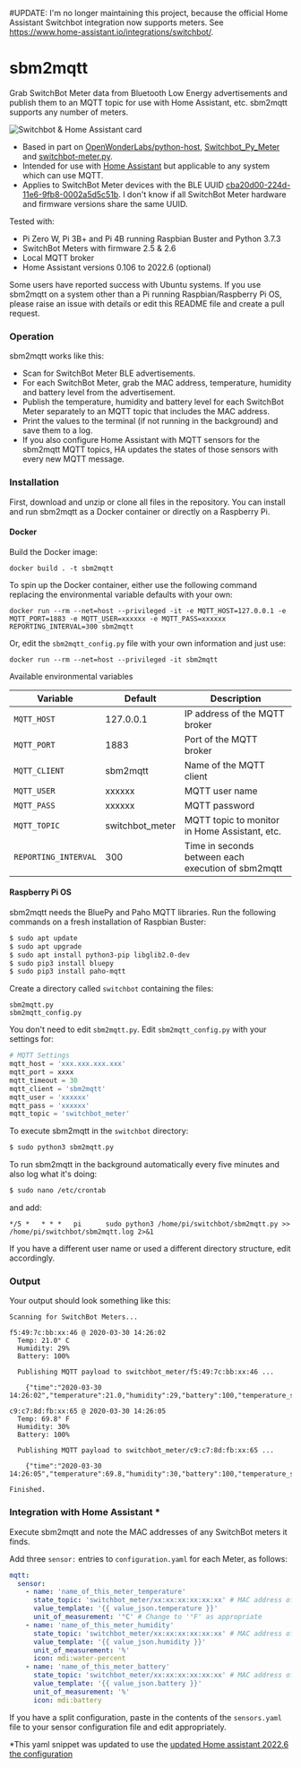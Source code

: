 #UPDATE: I'm no longer maintaining this project, because the official Home Assistant Switchbot integration now supports meters. See https://www.home-assistant.io/integrations/switchbot/.

# sbm2mqtt

Grab SwitchBot Meter data from Bluetooth Low Energy advertisements and publish them to an MQTT topic for use with Home Assistant, etc. sbm2mqtt supports any number of meters.

![Switchbot & Home Assistant card](image.png?raw=true)

- Based in part on [OpenWonderLabs/python-host](https://github.com/OpenWonderLabs/python-host), [Switchbot_Py_Meter](https://github.com/bbostock/Switchbot_Py_Meter) and [switchbot-meter.py](https://qiita.com/warpzone/items/11ec9bef21f5b965bce3).
- Intended for use with [Home Assistant](https://github.com/home-assistant/home-assistant.io) but applicable to any system which can use MQTT.
- Applies to SwitchBot Meter devices with the BLE UUID [cba20d00-224d-11e6-9fb8-0002a5d5c51b](https://github.com/OpenWonderLabs/python-host/wiki/Meter-BLE-open-API). I don't know if all SwitchBot Meter hardware and firmware versions share the same UUID.

Tested with:

- Pi Zero W, Pi 3B+ and Pi 4B running Raspbian Buster and Python 3.7.3
- SwitchBot Meters with firmware 2.5 & 2.6
- Local MQTT broker
- Home Assistant versions 0.106 to 2022.6 (optional) 

Some users have reported success with Ubuntu systems. If you use sbm2mqtt on a system other than a Pi running Raspbian/Raspberry Pi OS, please raise an issue with details or edit this README file and create a pull request. 

### Operation

sbm2mqtt works like this:

- Scan for SwitchBot Meter BLE advertisements.
- For each SwitchBot Meter, grab the MAC address, temperature, humidity and battery level from the advertisement.
- Publish the temperature, humidity and battery level for each SwitchBot Meter separately to an MQTT topic that includes the MAC address.
- Print the values to the terminal (if not running in the background) and save them to a log.
- If you also configure Home Assistant with MQTT sensors for the sbm2mqtt MQTT topics, HA updates the states of those sensors with every new MQTT message.

### Installation

First, download and unzip or clone all files in the repository. You can install and run sbm2mqtt as a Docker container or directly on a Raspberry Pi.

#### Docker

Build the Docker image:

```
docker build . -t sbm2mqtt
```

To spin up the Docker container, either use the following command replacing the environmental variable defaults with your own:

```
docker run --rm --net=host --privileged -it -e MQTT_HOST=127.0.0.1 -e MQTT_PORT=1883 -e MQTT_USER=xxxxxx -e MQTT_PASS=xxxxxx REPORTING_INTERVAL=300 sbm2mqtt
```

Or, edit the `sbm2mqtt_config.py` file with your own information and just use:

```
docker run --rm --net=host --privileged -it sbm2mqtt
```

Available environmental variables

| Variable             | Default         | Description                                        |
| -------------------- | --------------- | -------------------------------------------------- |
| `MQTT_HOST`          | 127.0.0.1       | IP address of the MQTT broker                      |
| `MQTT_PORT`          | 1883            | Port of the MQTT broker                            |
| `MQTT_CLIENT`        | sbm2mqtt        | Name of the MQTT client                            |
| `MQTT_USER`          | xxxxxx          | MQTT user name                                     |
| `MQTT_PASS`          | xxxxxx          | MQTT password                                      |
| `MQTT_TOPIC`         | switchbot_meter | MQTT topic to monitor in Home Assistant, etc.      |
| `REPORTING_INTERVAL` | 300             | Time in seconds between each execution of sbm2mqtt |

#### Raspberry Pi OS

sbm2mqtt needs the BluePy and Paho MQTT libraries. Run the following commands on a fresh installation of Raspbian Buster:

```bash
$ sudo apt update
$ sudo apt upgrade
$ sudo apt install python3-pip libglib2.0-dev
$ sudo pip3 install bluepy
$ sudo pip3 install paho-mqtt
```

Create a directory called `switchbot` containing the files:

```
sbm2mqtt.py
sbm2mqtt_config.py
```

You don't need to edit `sbm2mqtt.py`. Edit `sbm2mqtt_config.py` with your settings for:

```python
# MQTT Settings
mqtt_host = 'xxx.xxx.xxx.xxx'
mqtt_port = xxxx
mqtt_timeout = 30
mqtt_client = 'sbm2mqtt'
mqtt_user = 'xxxxxx'
mqtt_pass = 'xxxxxx'
mqtt_topic = 'switchbot_meter'
```

To execute sbm2mqtt in the `switchbot` directory:

```bash
$ sudo python3 sbm2mqtt.py
```

To run sbm2mqtt in the background automatically every five minutes and also log what it's doing:

```bash
$ sudo nano /etc/crontab
```

 and add:

```
*/5 *   * * *   pi      sudo python3 /home/pi/switchbot/sbm2mqtt.py >> /home/pi/switchbot/sbm2mqtt.log 2>&1
```

If you have a different user name or used a different directory structure, edit accordingly.

### Output

Your output should look something like this:

```
Scanning for SwitchBot Meters...

f5:49:7c:bb:xx:46 @ 2020-03-30 14:26:02
  Temp: 21.0° C
  Humidity: 29%
  Battery: 100%

  Publishing MQTT payload to switchbot_meter/f5:49:7c:bb:xx:46 ...

    {"time":"2020-03-30 14:26:02","temperature":21.0,"humidity":29,"battery":100,"temperature_scale":"C"}

c9:c7:8d:fb:xx:65 @ 2020-03-30 14:26:05
  Temp: 69.8° F
  Humidity: 30%
  Battery: 100%

  Publishing MQTT payload to switchbot_meter/c9:c7:8d:fb:xx:65 ...

    {"time":"2020-03-30 14:26:05","temperature":69.8,"humidity":30,"battery":100,"temperature_scale":"F"}

Finished.
```

### Integration with Home Assistant *

Execute sbm2mqtt and note the MAC addresses of any SwitchBot meters it finds.

Add three ```sensor:``` entries to ```configuration.yaml``` for each Meter, as follows:

```yaml
mqtt:
  sensor:
    - name: 'name_of_this_meter_temperature'
      state_topic: 'switchbot_meter/xx:xx:xx:xx:xx:xx' # MAC address of this meter
      value_template: '{{ value_json.temperature }}'
      unit_of_measurement: '°C' # Change to '°F' as appropriate
    - name: 'name_of_this_meter_humidity'
      state_topic: 'switchbot_meter/xx:xx:xx:xx:xx:xx' # MAC address of this meter
      value_template: '{{ value_json.humidity }}'
      unit_of_measurement: '%'
      icon: mdi:water-percent
    - name: 'name_of_this_meter_battery'
      state_topic: 'switchbot_meter/xx:xx:xx:xx:xx:xx' # MAC address of this meter
      value_template: '{{ value_json.battery }}'
      unit_of_measurement: '%'
      icon: mdi:battery

```

If you have a split configuration, paste in the contents of the ```sensors.yaml``` file to your sensor configuration file and edit appropriately.

*This yaml snippet was updated to use the [updated Home assistant 2022.6 the configuration](https://www.home-assistant.io/blog/2022/06/01/release-20226/#breaking-changes)
